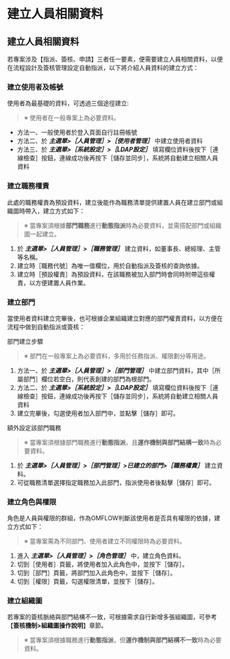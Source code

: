 # 建立人員相關資料

## 建立人員相關資料

若專案涉及【指派、簽核、申請】三者任一要素，便需要建立人員相關資料，以便在流程設計及簽核管理設定自動指派，以下將介紹人員資料的建立方式：

### 建立使用者及帳號

使用者為最基礎的資料，可透過三個途徑建立:

> ※ 使用者在一般專案上為必要資料。

* 方法一、一般使用者於登入頁面自行註冊帳號
* 方法二、於 _**主選單>［人員管理］>［使用者管理］**_ 中建立使用者資料
* 方法三、於 _**主選單>［系統設定］>［LDAP設定］**_ 填寫欄位資料後按下［連線檢查］按鈕，連線成功後再按下［儲存並同步］，系統將自動建立相關人員資料

### 建立職務權責

此處的職務權責為預設資料，建立後能作為職務清單提供建置人員在建立部門或組織圖時帶入，建立方式如下：

> ※ 當專案須根據**部門職務**進行**動態指派**時為必要資料，並需搭配部門或組織圖一起建立。

1. 於 _**主選單>［人員管理］>［職務管理］**_ 建立資料，如董事長、總經理、主管等名稱。
2. 建立時［職務代號］為唯一值欄位，用於自動指派及簽核的查詢依據。
3. 建立時［預設權責］為預設資料，在該職務被加入部門時會同時附帶這些權責，以方便建置人員作業。

### 建立部門

當使用者資料建立完畢後，也可根據企業組織建立對應的部門權責資料，以方便在流程中做到自動指派或簽核：

部門建立步驟

> ※ 部門在一般專案上為必要資料，多用於任務指派、權限劃分等用途。

1. 方法一、於 _**主選單>［人員管理］>［部門管理］**_ 中建立部門資料，其中［所屬部門］欄位若空白，則代表創建的部門為根部門。
2. 方法二、於 _**主選單>［系統設定］>［LDAP設定］**_ 填寫欄位資料後按下［連線檢查］按鈕，連線成功後再按下［儲存並同步］，系統將自動建立相關人員資料
3. 建立完畢後，勾選使用者加入部門中，並點擊［儲存］即可。

額外設定該部門職務

> ※ 當專案須根據部門職務進行**動態指派**，且**運作機制與部門結構一致**時為必要資料。

1. 於 _**主選單>［人員管理］>［部門管理］>已建立的部門>［職務權責］**_ 建立資料。
2. 可從職務清單選擇指定職務加入此部門，指派使用者後點擊［儲存］即可。

### 建立角色與權限

角色是人員與權限的群組，作為OMFLOW判斷該使用者是否具有權限的依據，建立方式如下：

> ※ 當專案需為不同部門、使用者建立不同權限時為必要資料。

1. 進入 _**主選單>［人員管理］>［角色管理］**_ 中，建立角色資料。
2. 切到［使用者］頁籤，將使用者加入此角色中，並按下［儲存］。
3. 切到［部門］頁籤，將部門加入此角色中，並按下［儲存］。
4. 切到［權限］頁籤，勾選權限清單，並按下［儲存］。

### 建立組織圖

若專案的簽核脈絡與部門結構不一致，可根據需求自行新增多張組織圖，可參考【**簽核機制>組織圖操作說明**】章節。

> ※ 當專案須根據職務進行**動態指派**，但**運作機制與部門結構不一致**時為必要資料。
